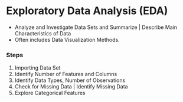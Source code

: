 # Exploratory Data Analysis (EDA)

- Analyze and Investigate Data Sets and Summarize | Describe Main Characteristics of Data 
- Often includes Data Visualization Methods.

### Steps
1. Importing Data Set
2. Identify Number of Features and Columns 
3. Identify Data Types, Number of Observations
4. Check for Missing Data | Identify Missing Data 
5. Explore Categorical Features 
